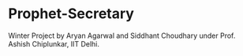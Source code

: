 # Prophet-Secretary

Winter Project by Aryan Agarwal and Siddhant Choudhary under Prof. Ashish Chiplunkar, IIT Delhi.
